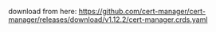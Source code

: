download from here:
https://github.com/cert-manager/cert-manager/releases/download/v1.12.2/cert-manager.crds.yaml
